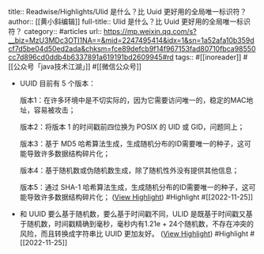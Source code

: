 title:: Readwise/Highlights/Ulid 是什么？比 Uuid 更好用的全局唯一标识符？
author:: [[黄小斜编辑]]
full-title:: Ulid 是什么？比 Uuid 更好用的全局唯一标识符？
category:: #articles
url:: https://mp.weixin.qq.com/s?__biz=MzU3MDc3OTI1NA==&mid=2247495414&idx=1&sn=1a52afa10b359dcf7d5be04d50ed2ada&chksm=fce89defcb9f14f967153fad80710fbca98550cc7d896cd0ddb4b6337891a619191bd2609945#rd
tags:: #[[inoreader]] #[[公众号「java技术江湖」]] #[[微信公众号]]

- UUID 目前有 5 个版本：
  
  版本1：在许多环境中是不切实际的，因为它需要访问唯一的，稳定的MAC地址，容易被攻击；
  
  版本2：将版本 1 的时间戳前四位换为 POSIX 的 UID 或 GID，问题同上；
  
  版本3：基于 MD5 哈希算法生成，生成随机分布的ID需要唯一的种子，这可能导致许多数据结构碎片化；
  
  版本4：基于随机数或伪随机数生成，除了随机性外没有提供其他信息；
  
  版本5：通过 SHA-1 哈希算法生成，生成随机分布的ID需要唯一的种子，这可能导致许多数据结构碎片化； ([View Highlight](https://read.readwise.io/read/01gjp5y34dncn3py8a24pp12yx)) #Highlight #[[2022-11-25]]
- 和 UUID 要么基于随机数，要么基于时间戳不同，ULID 是既基于时间戳又基于随机数，时间戳精确到毫秒，毫秒内有1.21e + 24个随机数，不存在冲突的风险，而且转换成字符串比 UUID 更加友好。 ([View Highlight](https://read.readwise.io/read/01gjp5ytpx64j9p7yhkykdz6zp)) #Highlight #[[2022-11-25]]
